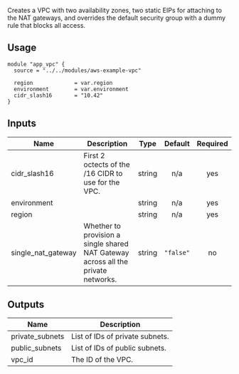 Creates a VPC with two availability zones, two static EIPs for attaching
to the NAT gateways, and overrides the default security group with a dummy
rule that blocks all access.

## Usage

```hcl
module "app_vpc" {
  source = "../../modules/aws-example-vpc"

  region             = var.region
  environment        = var.environment
  cidr_slash16       = "10.42"
}
```

<!-- BEGINNING OF PRE-COMMIT-TERRAFORM DOCS HOOK -->
## Inputs

| Name | Description | Type | Default | Required |
|------|-------------|:----:|:-----:|:-----:|
| cidr\_slash16 | First 2 octects of the /16 CIDR to use for the VPC. | string | n/a | yes |
| environment |  | string | n/a | yes |
| region |  | string | n/a | yes |
| single\_nat\_gateway | Whether to provision a single shared NAT Gateway across all the private networks. | string | `"false"` | no |

## Outputs

| Name | Description |
|------|-------------|
| private\_subnets | List of IDs of private subnets. |
| public\_subnets | List of IDs of public subnets. |
| vpc\_id | The ID of the VPC. |

<!-- END OF PRE-COMMIT-TERRAFORM DOCS HOOK -->
